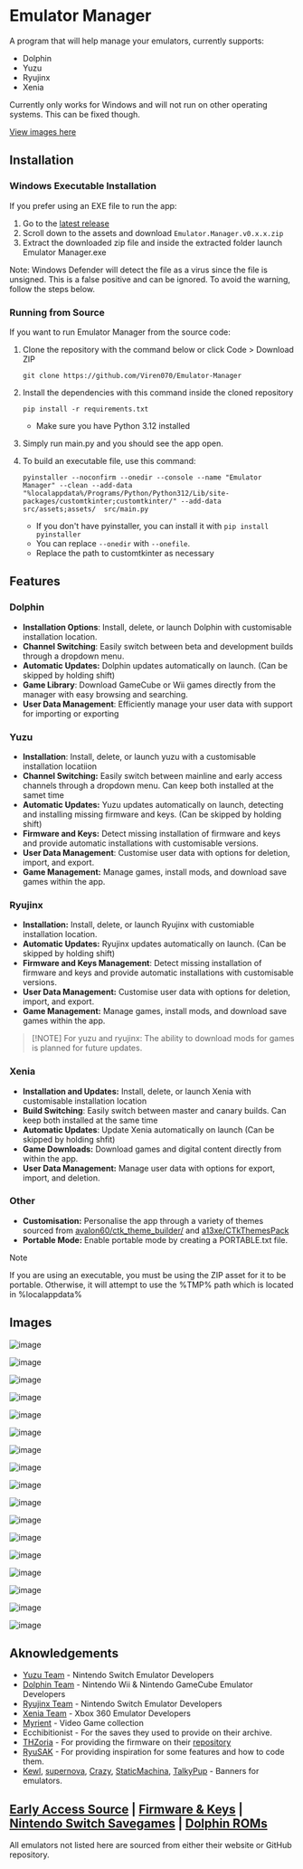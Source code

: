 # Emulator Manager

A program that will help manage your emulators, currently supports: 

 - Dolphin
 - Yuzu
 - Ryujinx
 - Xenia

Currently only works for Windows and will not run on other operating systems. This can be fixed though. 

[View images here](https://github.com/Viren070/Emulator-Manager?tab=readme-ov-file#images)

## Installation

### Windows Executable Installation

If you prefer using an EXE file to run the app:

1. Go to the [latest release](https://github.com/Viren070/Emulator-Manager/releases/latest)
2. Scroll down to the assets and download `Emulator.Manager.v0.x.x.zip`
3. Extract the downloaded zip file and inside the extracted folder launch Emulator Manager.exe 

Note: Windows Defender will detect the file as a virus since the file is unsigned. This is a false positive and can be ignored. To avoid the warning, follow the steps below.

### Running from Source

If you want to run Emulator Manager from the source code:

1. Clone the repository with the command below or click Code > Download ZIP
   ```
   git clone https://github.com/Viren070/Emulator-Manager
   ```
2. Install the dependencies with this command inside the cloned repository
   ```
   pip install -r requirements.txt
   ```
   - Make sure you have Python 3.12 installed
    
3. Simply run main.py and you should see the app open.
4. To build an executable file, use this command:
   ```
   pyinstaller --noconfirm --onedir --console --name "Emulator Manager" --clean --add-data "%localappdata%/Programs/Python/Python312/Lib/site-packages/customtkinter;customtkinter/" --add-data src/assets;assets/  src/main.py
   ```
   - If you don't have pyinstaller, you can install it with `pip install pyinstaller`
   - You can replace `--onedir` with `--onefile`.
   - Replace the path to customtkinter as necessary


## Features

### Dolphin

- **Installation Options**: Install, delete, or launch Dolphin with customisable installation location.
- **Channel Switching**: Easily switch between beta and development builds through a dropdown menu.
- **Automatic Updates:** Dolphin updates automatically on launch. (Can be skipped by holding shift)
- **Game Library**: Download GameCube or Wii games directly from the manager with easy browsing and searching.
- **User Data Management**: Efficiently manage your user data with support for importing or exporting
  
### Yuzu
- **Installation**: Install, delete, or launch yuzu with a customisable installation locatiion
- **Channel Switching:** Easily switch between mainline and early access channels through a dropdown menu. Can keep both installed at the samet time
- **Automatic Updates:** Yuzu updates automatically on launch, detecting and installing missing firmware and keys. (Can be skipped by holding shift)
- **Firmware and Keys:** Detect missing installation of firmware and keys and provide automatic installations with customisable versions.
- **User Data Management**: Customise user data with options for deletion, import, and export.
- **Game Management:** Manage games, install mods, and download save games within the app.



### Ryujinx

- **Installation:** Install, delete, or launch Ryujinx with customiable installation location.
- **Automatic Updates:** Ryujinx updates automatically on launch. (Can be skipped by holding shift)
- **Firmware and Keys Management**: Detect missing installation of firmware and keys and provide automatic installations with customisable versions.
- **User Data Management:** Customise user data with options for deletion, import, and export.
- **Game Management:** Manage games, install mods, and download save games within the app.

>  [!NOTE]
> For yuzu and ryujinx: The ability to download mods for games is planned for future updates.

### Xenia

- **Installation and Updates:** Install, delete, or launch Xenia with customisable installation location
- **Build Switching**: Easily switch between master and canary builds. Can keep both installed at the same time
- **Automatic Updates**: Update Xenia automatically on launch (Can be skipped by holding shfit)
- **Game Downloads:** Download games and digital content directly from within the app.
- **User Data Management:** Manage user data with options for export, import, and deletion.

### Other

- **Customisation:** Personalise the app through a variety of themes sourced from [avalon60/ctk_theme_builder/](https://github.com/avalon60/ctk_theme_builder) and [a13xe/CTkThemesPack](https://github.com/a13xe/CTkThemesPack)
- **Portable Mode:** Enable portable mode by creating a PORTABLE.txt file.
  
> [!NOTE]
> If you are using an executable, you must be using the ZIP asset for it to be portable. Otherwise, it will attempt to use the %TMP% path which is located in %localappdata%


   
## Images

![image](https://github.com/Viren070/Emulator-Manager/assets/71220264/be259b14-4908-4c4f-964d-d1cda35e6497)

![image](https://github.com/Viren070/Emulator-Manager/assets/71220264/0efa4183-e7ee-4ec5-b928-e70a894cae66)

![image](https://github.com/Viren070/Emulator-Manager/assets/71220264/a9320702-ac36-4b40-b053-45280528ccfe)

![image](https://github.com/Viren070/Emulator-Manager/assets/71220264/69e34f4b-9765-4210-bbcc-3818b0ac6517)

![image](https://github.com/Viren070/Emulator-Manager/assets/71220264/d6ba8ddf-3949-4834-9ae4-6007154b43aa)

![image](https://github.com/Viren070/Emulator-Manager/assets/71220264/59db024a-5e4e-4556-881d-77809b970619)

![image](https://github.com/Viren070/Emulator-Manager/assets/71220264/965600d7-1e60-458e-b70d-4d87e192dd4b)

![image](https://github.com/Viren070/Emulator-Manager/assets/71220264/45c3581c-4f74-4581-888c-5269a1919138)

![image](https://github.com/Viren070/Emulator-Manager/assets/71220264/81955397-d1e0-4ed8-be74-83fce021dcd2)

![image](https://github.com/Viren070/Emulator-Manager/assets/71220264/6c0b73b9-fe19-42dd-b46d-eaafcf097eef)

![image](https://github.com/Viren070/Emulator-Manager/assets/71220264/fd970ca6-ebbb-405f-9ad5-2942565a3dab)

![image](https://github.com/Viren070/Emulator-Manager/assets/71220264/f3dcd629-5b4d-46d1-9fe0-1cd1114c60e9)

![image](https://github.com/Viren070/Emulator-Manager/assets/71220264/22b9f520-adc8-4f6c-a1d5-a9ba3b0b251d)

![image](https://github.com/Viren070/Emulator-Manager/assets/71220264/e5b6ae5c-7534-4af4-963e-5abc63e2c8e0)

![image](https://github.com/Viren070/Emulator-Manager/assets/71220264/3fcde0f3-e919-4e2e-84e9-cd258dfffd28)

![image](https://github.com/Viren070/Emulator-Manager/assets/71220264/dea33238-314e-413a-a198-ce81b6f95fb5)

![image](https://github.com/Viren070/Emulator-Manager/assets/71220264/9ee23034-0a70-4807-bad5-655f0ed5e964)


## Aknowledgements

- [Yuzu Team](https://yuzu-emu.org/) - Nintendo Switch Emulator Developers
- [Dolphin Team](https://dolphin-emu.org/) - Nintendo Wii & Nintendo GameCube Emulator Developers
- [Ryujinx Team](https://ryujinx.org/) - Nintendo Switch Emulator Developers
- [Xenia Team](https://xenia.jp/) - Xbox 360 Emulator Developers
- [Myrient](https://myrient.erista.me/) - Video Game collection
- Ecchibitionist - For the saves they used to provide on their archive.
- [THZoria](https://github.com/THZoria) - For providing the firmware on their [repository](https://github.com/THZoria/NX_Firmware)
- [RyuSAK](https://github.com/Ecks1337/RyuSAK) - For providing inspiration for some features and how to code them.
- [Kewl](https://www.steamgriddb.com/profile/76561199389486997), [supernova](https://www.steamgriddb.com/profile/76561198042356275), [Crazy](https://www.steamgriddb.com/profile/76561198041637425), [StaticMachina](https://www.steamgriddb.com/profile/76561198129822760), [TalkyPup](https://www.steamgriddb.com/profile/76561198025210011) - Banners for emulators. 



## [Early Access Source](https://github.com/pineappleEA/pineapple-src) | [Firmware & Keys](https://github.com/Viren070/Emulator-Manager-Resources) | [Nintendo Switch Savegames](https://github.com/Viren070/NX_Saves/) | [Dolphin ROMs](https://myrient.erista.me/)

All emulators not listed here are sourced from either their website or GitHub repository.
